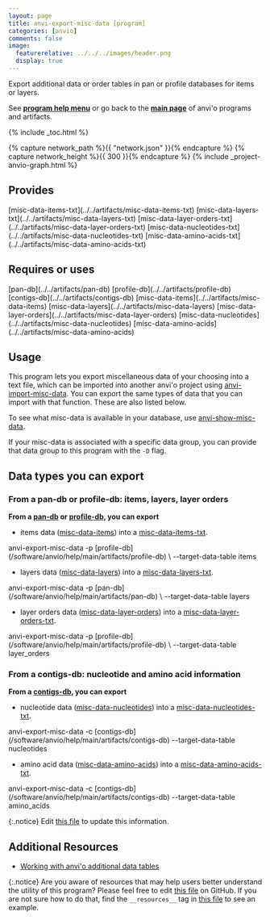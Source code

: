 ```yaml
---
layout: page
title: anvi-export-misc-data [program]
categories: [anvio]
comments: false
image:
  featurerelative: ../../../images/header.png
  display: true
---
```


Export additional data or order tables in pan or profile databases for items or layers.

See **[program help menu](../../../vignette#anvi-export-misc-data)** or go back to the **[main page](../../)** of anvi'o programs and artifacts.


{% include _toc.html %}
<div id="svg" class="subnetwork"></div>
{% capture network_path %}{{ "network.json" }}{% endcapture %}
{% capture network_height %}{{ 300 }}{% endcapture %}
{% include _project-anvio-graph.html %}


## Provides

<p style="text-align: left" markdown="1"><span class="artifact-p">[misc-data-items-txt](../../artifacts/misc-data-items-txt)</span> <span class="artifact-p">[misc-data-layers-txt](../../artifacts/misc-data-layers-txt)</span> <span class="artifact-p">[misc-data-layer-orders-txt](../../artifacts/misc-data-layer-orders-txt)</span> <span class="artifact-p">[misc-data-nucleotides-txt](../../artifacts/misc-data-nucleotides-txt)</span> <span class="artifact-p">[misc-data-amino-acids-txt](../../artifacts/misc-data-amino-acids-txt)</span></p>

## Requires or uses

<p style="text-align: left" markdown="1"><span class="artifact-r">[pan-db](../../artifacts/pan-db)</span> <span class="artifact-r">[profile-db](../../artifacts/profile-db)</span> <span class="artifact-r">[contigs-db](../../artifacts/contigs-db)</span> <span class="artifact-r">[misc-data-items](../../artifacts/misc-data-items)</span> <span class="artifact-r">[misc-data-layers](../../artifacts/misc-data-layers)</span> <span class="artifact-r">[misc-data-layer-orders](../../artifacts/misc-data-layer-orders)</span> <span class="artifact-r">[misc-data-nucleotides](../../artifacts/misc-data-nucleotides)</span> <span class="artifact-r">[misc-data-amino-acids](../../artifacts/misc-data-amino-acids)</span></p>

## Usage


This program lets you export miscellaneous data of your choosing into a text file, which can be imported into another anvi'o project using <span class="artifact-n">[anvi-import-misc-data](/software/anvio/help/main/programs/anvi-import-misc-data)</span>. You can export the same types of data that you can import with that function. These are also listed below.

To see what misc-data is available in your database, use <span class="artifact-n">[anvi-show-misc-data](/software/anvio/help/main/programs/anvi-show-misc-data)</span>. 

If your misc-data is associated with a specific data group, you can provide that data group to this program with the `-D` flag. 

## Data types you can export 

### From a pan-db or profile-db: items, layers, layer orders

**From a <span class="artifact-n">[pan-db](/software/anvio/help/main/artifacts/pan-db)</span> or <span class="artifact-n">[profile-db](/software/anvio/help/main/artifacts/profile-db)</span>, you can export**

- items data (<span class="artifact-n">[misc-data-items](/software/anvio/help/main/artifacts/misc-data-items)</span>) into a <span class="artifact-n">[misc-data-items-txt](/software/anvio/help/main/artifacts/misc-data-items-txt)</span>. 

<div class="codeblock" markdown="1">
anvi&#45;export&#45;misc&#45;data &#45;p <span class="artifact&#45;n">[profile&#45;db](/software/anvio/help/main/artifacts/profile&#45;db)</span> \
                      &#45;&#45;target&#45;data&#45;table items 
</div>

- layers data (<span class="artifact-n">[misc-data-layers](/software/anvio/help/main/artifacts/misc-data-layers)</span>) into a <span class="artifact-n">[misc-data-layers-txt](/software/anvio/help/main/artifacts/misc-data-layers-txt)</span>.  

<div class="codeblock" markdown="1">
anvi&#45;export&#45;misc&#45;data &#45;p <span class="artifact&#45;n">[pan&#45;db](/software/anvio/help/main/artifacts/pan&#45;db)</span> \
                      &#45;&#45;target&#45;data&#45;table layers 
</div>

- layer orders data (<span class="artifact-n">[misc-data-layer-orders](/software/anvio/help/main/artifacts/misc-data-layer-orders)</span>) into a <span class="artifact-n">[misc-data-layer-orders-txt](/software/anvio/help/main/artifacts/misc-data-layer-orders-txt)</span>. 

<div class="codeblock" markdown="1">
anvi&#45;export&#45;misc&#45;data &#45;p <span class="artifact&#45;n">[profile&#45;db](/software/anvio/help/main/artifacts/profile&#45;db)</span> \
                      &#45;&#45;target&#45;data&#45;table layer_orders 
</div>

### From a contigs-db: nucleotide and amino acid information

**From a <span class="artifact-n">[contigs-db](/software/anvio/help/main/artifacts/contigs-db)</span>, you can export**

- nucleotide data (<span class="artifact-n">[misc-data-nucleotides](/software/anvio/help/main/artifacts/misc-data-nucleotides)</span>) into a <span class="artifact-n">[misc-data-nucleotides-txt](/software/anvio/help/main/artifacts/misc-data-nucleotides-txt)</span>.

<div class="codeblock" markdown="1">
anvi&#45;export&#45;misc&#45;data &#45;c <span class="artifact&#45;n">[contigs&#45;db](/software/anvio/help/main/artifacts/contigs&#45;db)</span> 
                      &#45;&#45;target&#45;data&#45;table nucleotides
</div>

- amino acid data (<span class="artifact-n">[misc-data-amino-acids](/software/anvio/help/main/artifacts/misc-data-amino-acids)</span>) into a <span class="artifact-n">[misc-data-amino-acids-txt](/software/anvio/help/main/artifacts/misc-data-amino-acids-txt)</span>.

<div class="codeblock" markdown="1">
anvi&#45;export&#45;misc&#45;data &#45;c <span class="artifact&#45;n">[contigs&#45;db](/software/anvio/help/main/artifacts/contigs&#45;db)</span> 
                      &#45;&#45;target&#45;data&#45;table amino_acids
</div>


{:.notice}
Edit [this file](https://github.com/merenlab/anvio/tree/master/anvio/docs/programs/anvi-export-misc-data.md) to update this information.


## Additional Resources


* [Working with anvi&#x27;o additional data tables](http://merenlab.org/2017/12/11/additional-data-tables/#views-items-layers-orders-some-anvio-terminology)


{:.notice}
Are you aware of resources that may help users better understand the utility of this program? Please feel free to edit [this file](https://github.com/merenlab/anvio/tree/master/bin/anvi-export-misc-data) on GitHub. If you are not sure how to do that, find the `__resources__` tag in [this file](https://github.com/merenlab/anvio/blob/master/bin/anvi-interactive) to see an example.
